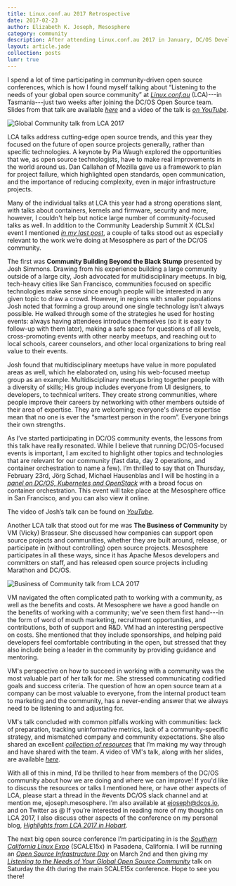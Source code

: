 ```yaml
---
title: Linux.conf.au 2017 Retrospective
date: 2017-02-23
author: Elizabeth K. Joseph, Mesosphere
category: community
description: After attending Linux.conf.au 2017 in January, DC/OS Developer Advocate Elizabeth K. Joseph shares some of her key takeaways from the event.
layout: article.jade
collection: posts
lunr: true
---
```


I spend a lot of time participating in community-driven open source conferences, which is how I found myself talking about “Listening to the needs of your global open source community” at [*Linux.conf.au*](https://linux.conf.au/) (LCA)---in Tasmania---just two weeks after joining the DC/OS Open Source team. Slides from that talk are available [*here*](https://www.slideshare.net/pleia2/lca-2017-listening-to-the-needs-of-your-global-open-source-community) and a video of the talk is [*on YouTube*](https://www.youtube.com/watch?v=2uczCstmMyE).

<img src="/assets/images/blog/2017-02-23_lca2017_0.jpg" alt="Global Community talk from LCA 2017"/>

LCA talks address cutting-edge open source trends, and this year they focused on the future of open source projects generally, rather than specific technologies. A keynote by Pia Waugh explored the opportunities that we, as open source technologists, have to make real improvements in the world around us. Dan Callahan of Mozilla gave us a framework to plan for project failure, which highlighted open standards, open communication, and the importance of reducing complexity, even in major infrastructure projects.

Many of the individual talks at LCA this year had a strong operations slant, with talks about containers, kernels and firmware, security and more, however, I couldn't help but notice large number of community-focused talks as well. In addition to the Community Leadership Summit X (CLSx) event I mentioned [*in my last post*](https://dcos.io/blog/2017/meet-our-new-developer-advocate/), a couple of talks stood out as especially relevant to the work we’re doing at Mesosphere as part of the DC/OS community.

The first was **Community Building Beyond the Black Stump** presented by Josh Simmons. Drawing from his experience building a large community outside of a large city, Josh advocated for multidisciplinary meetups. In big, tech-heavy cities like San Francisco, communities focused on specific technologies make sense since enough people will be interested in any given topic to draw a crowd. However, in regions with smaller populations Josh noted that forming a group around one single technology isn’t always possible. He walked through some of the strategies he used for hosting events: always having attendees introduce themselves (so it is easy to follow-up with them later), making a safe space for questions of all levels, cross-promoting events with other nearby meetups, and reaching out to local schools, career counselors, and other local organizations to bring real value to their events.

Josh found that multidisciplinary meetups have value in more populated areas as well, which he elaborated on, using his web-focused meetup group as an example. Multidisciplinary meetups bring together people with a diversity of skills; His group includes everyone from UI designers, to developers, to technical writers. They create strong communities, where people improve their careers by networking with other members outside of their area of expertise. They are welcoming; everyone's diverse expertise mean that no one is ever the “smartest person in the room”. Everyone brings their own strengths.

As I’ve started participating in DC/OS community events, the lessons from this talk have really resonated. While I believe that running DC/OS-focused events is important, I am excited to highlight other topics and technologies that are relevant for our community (fast data, day 2 operations, and container orchestration to name a few). I’m thrilled to say that on Thursday, February 23rd, Jörg Schad, Michael Hausenblas and I will be hosting in a [*panel on DC/OS, Kubernetes and OpenStack*](https://www.meetup.com/DC-OS-Online-Meetup/events/237534764/) with a broad focus on container orchestration. This event will take place at the Mesosphere office in San Francisco, and you can also view it online.

The video of Josh’s talk can be found on [*YouTube*](https://www.youtube.com/watch?v=aNPPSrNoKFY).

Another LCA talk that stood out for me was **The Business of Community** by VM (Vicky) Brasseur. She discussed how companies can support open source projects and communities, whether they are built around, release, or participate in (without controlling) open source projects. Mesosphere participates in all these ways, since it has Apache Mesos developers and committers on staff, and has released open source projects including Marathon and DC/OS.

<img src="/assets/images/blog/2017-02-23_lca2017_1.jpg" alt="Business of Community talk from LCA 2017"/>

VM navigated the often complicated path to working with a community, as well as the benefits and costs. At Mesosphere we have a good handle on the benefits of working with a community; we've seen them first hand---in the form of word of mouth marketing, recruitment opportunities, and contributions, both of support and R&D. VM had an interesting perspective on costs. She mentioned that they include sponsorships, and helping paid developers feel comfortable contributing in the open, but stressed that they also include being a leader in the community by providing guidance and mentoring.

VM's perspective on how to succeed in working with a community was the most valuable part of her talk for me. She stressed communicating codified goals and success criteria. The question of how an open source team at a company can be most valuable to everyone, from the internal product team to marketing and the community, has a never-ending answer that we always need to be listening to and adjusting for.

VM's talk concluded with common pitfalls working with communities: lack of preparation, tracking uninformative metrics, lack of a community-specific strategy, and mismatched company and community expectations. She also shared an excellent [*collection of resources*](https://www.zotero.org/groups/the-business-of-community/items/itemPage/1) that I’m making my way through and have shared with the team. A video of VM's talk, along with her slides, are available [*here*](https://archive.org/details/lca2017-bizofcommunity).

With all of this in mind, I’d be thrilled to hear from members of the DC/OS community about how we are doing and where we can improve! If you'd like to discuss the resources or talks I mentioned here, or have other aspects of LCA, please start a thread in the \#events DC/OS slack channel and at mention me, ejoseph.mesosphere. I’m also available at ejoseph@dcos.io, and on Twitter as @
If you’re interested in reading more of my thoughts on LCA 2017, I also discuss other aspects of the conference on my personal blog, [*Highlights from LCA 2017 in Hobart*](http://princessleia.com/journal/2017/02/highlights-from-lca-2017-in-hobart/).


The next big open source conference I’m participating in is the [*Southern California Linux Expo*](https://www.socallinuxexpo.org/scale/15x) (SCALE15x) in Pasadena, California. I will be running an [*Open Source Infrastructure Day*](http://scale.opensourceinfra.org/) on March 2nd and then giving my [*Listening to the Needs of Your Global Open Source Community*](https://www.socallinuxexpo.org/scale/15x/presentations/listening-needs-your-global-open-source-community) talk on Saturday the 4th during the main SCALE15x conference. Hope to see you there!
